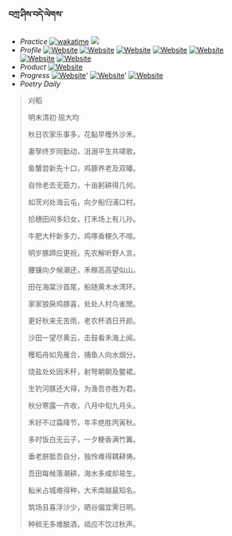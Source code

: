 ### བཀྲ་ཤིས་བདེ་ལེགས་ 
- _Practice_	[![wakatime](https://wakatime.com/badge/user/5043ee4a-e361-4607-9d47-d557f2005d05.svg)](https://wakatime.com/dashboard)	<a href="https://wakatime.com/@5043ee4a-e361-4607-9d47-d557f2005d05"><img src="https://wakatime.com/share/@IvanAXu/19fb35f7-7adc-48f4-860b-843373818e62.png" /></a> 
- _Profile_	[![Website](https://img.shields.io/website?label=&up_color=orange&up_message=Tianchi&url=https%3A%2F%2Fshields.io)](https://tianchi.aliyun.com/home/science/scienceDetail?userId=1095279182618)	[![Website](https://img.shields.io/website?label=&up_color=violet&up_message=AIstudio&url=https%3A%2F%2Fshields.io)](https://aistudio.baidu.com/aistudio/personalcenter/thirdview/979775)	[![Website](https://img.shields.io/website?label=&up_color=blue&up_message=Kaggle&url=https%3A%2F%2Fshields.io)](https://www.kaggle.com/ivanxu/)	[![Website](https://img.shields.io/website?label=&up_color=gay&up_message=Yuque&url=https%3A%2F%2Fshields.io)](https://www.yuque.com/ivanaxu)	[![Website](https://img.shields.io/website?label=&up_color=brown&up_message=Leetcode&url=https%3A%2F%2Fshields.io)](https://leetcode.cn/u/ivanaxu)	[![Website](https://img.shields.io/website?label=&up_color=red&up_message=Gitee&url=https%3A%2F%2Fshields.io)](https://gitee.com/IvanaXu)	[![Website](https://img.shields.io/website?label=&up_color=yellow&up_message=Monkeytype&url=https%3A%2F%2Fshields.io)](https://monkeytype.com/profile/IvanaXu) 
- _Product_	[![Website](https://img.shields.io/website?label=update&up_color=blue&up_message=EDA&url=https%3A%2F%2Fshields.io)](http://eda.tangjt.cn/) 
- _Progress_	[![Website](https://img.shields.io/website?label=&up_color=black&up_message=APTOS2021&url=https%3A%2F%2Fshields.io)](https://github.com/IvanaXu/APTOS2021/)'	[![Website](https://img.shields.io/website?label=&up_color=black&up_message=EDA&url=https%3A%2F%2Fshields.io)](https://github.com/IvanaXu/EDA/)'	[![Website](https://img.shields.io/website?label=&up_color=black&up_message=AICAS2024&url=https%3A%2F%2Fshields.io)](https://github.com/IvanaXu/AICAS2024/) 
- _Poetry Daily_ 


> 刈稻
>
> 明末清初·屈大均
>
> 秋日农家乐事多，花黏早穫外沙禾。
> 
> 妻孥终岁同勤动，沮溺平生共啸歌。
> 
> 鱼蟹尝新先十口，鸡豚养老及双皤。
> 
> 自怜老去无筋力，十亩躬耕得几何。
> 
> 如茨刈处海云屯，向夕船归浦口村。
> 
> 拾穗田间多妇女，打禾场上有儿孙。
> 
> 牛肥大秆新多力，鸡啄香粳久不喧。
> 
> 明岁豚蹄应更祝，先农解听野人言。
> 
> 腰镰向夕候潮还，禾稼高高望似山。
> 
> 田在海棠沙首尾，船随黄木水湾环。
> 
> 家家狼戾鸡豚喜，处处人村鸟雀閒。
> 
> 更好秋来无苦雨，老农杯酒日开颜。
> 
> 沙田一望尽黄云，击鼓看禾海上闻。
> 
> 穫稻舟如凫雁合，捕鱼人向水烟分。
> 
> 烧盐处处因禾秆，射弩朝朝及鳖裙。
> 
> 生钓河豚还大得，为渔吾亦胜为君。
> 
> 秋分寒露一齐收，八月中旬九月头。
> 
> 禾好不过霜降节，年丰绝胜丙寅秋。
> 
> 多时饭白无云子，一夕粳香满竹篝。
> 
> 垂老胼胝吾自分，独怜难得耦耕俦。
> 
> 吾田每候落潮耕，海水多咸却易生。
> 
> 籼米占城难得种，大禾南越最知名。
> 
> 筑场且喜浮沙少，晒谷偏宜霁日明。
> 
> 种秫无多难酿酒，祗应不饮过秋声。
